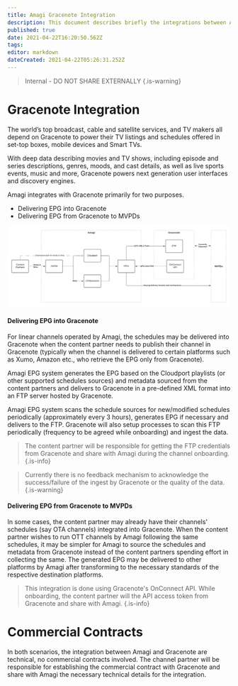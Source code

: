 ```yaml
---
title: Amagi Gracenote Integration
description: This document describes briefly the integrations between Amagi and Gracenote.
published: true
date: 2021-04-22T16:20:50.562Z
tags: 
editor: markdown
dateCreated: 2021-04-22T05:26:31.252Z
---
```


> Internal - DO NOT SHARE EXTERNALLY
{.is-warning}

# Gracenote Integration

The world’s top broadcast, cable and satellite services, and TV makers all depend on Gracenote to power their TV listings and schedules offered in set-top boxes, mobile devices and Smart TVs.

With deep data describing movies and TV shows, including episode and series descriptions, genres, moods, and cast details, as well as live sports events, music and more, Gracenote powers next generation user interfaces and discovery engines.

Amagi integrates with Gracenote primarily for two purposes.

- Delivering EPG into Gracenote 
- Delivering EPG from Gracenote to MVPDs

![amagi_gracenote_integrations.png](/amagi_gracenote_integrations.png)

#### Delivering EPG into Gracenote

For linear channels operated by Amagi, the schedules may be delivered into Gracenote when the content partner needs to publish their channel in Gracenote (typically when the channel is delivered to certain platforms such as Xumo, Amazon etc., who retrieve the EPG only from Gracenote).

Amagi EPG system generates the EPG based on the Cloudport playlists (or other supported schedules sources) and metadata sourced from the content partners and delivers to Gracenote in a pre-defined XML format into an FTP server hosted by Gracenote.

Amagi EPG system scans the schedule sources for new/modified schedules periodically (approximately every 3 hours), generates EPG if necessary and delivers to the FTP. Gracenote will also setup processes to scan this FTP periodically (frequency to be agreed while onboarding) and ingest the data. 

> The content partner will be responsible for getting the FTP credentials from Gracenote and share with Amagi during the channel onboarding.
{.is-info}

> Currently there is no feedback mechanism to acknowledge the success/failure of the ingest by Gracenote or the quality of the data.
{.is-warning}


#### Delivering EPG from Gracenote to MVPDs

In some cases, the content partner may already have their channels' schedules (say OTA channels) integrated into Gracenote. When the content partner wishes to run OTT channels by Amagi following the same schedules, it may be simpler for Amagi to source the schedules and metadata from Gracenote instead of the content partners spending effort in collecting the same. The generated EPG may be delivered to other platforms by Amagi after transforming to the necessary standards of the respective destination platforms.

> This integration is done using Gracenote's OnConnect API. While onboarding, the content partner will the API access token from Gracenote and share with Amagi. 
{.is-info}

# Commercial Contracts

In both scenarios, the integration between Amagi and Gracenote are technical, no commercial contracts involved. The channel partner will be responsible for establishing the commercial contract with Gracenote and share with Amagi the necessary technical details for the integration.
